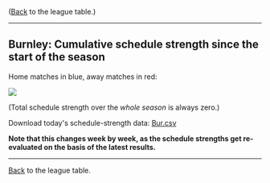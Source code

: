 ---
---
([Back](/leagues/england-premier-league) to the league table.)

-----

## Burnley: Cumulative schedule strength since the start of the season

Home matches in blue, away matches in red:


![](/assets/leagues/england-premier-league/2017/schedule-strengths/Bur.png/)

(Total schedule strength over the *whole season* is always zero.)


Download today's schedule-strength data: [Bur.csv](/assets/leagues/england-premier-league/2017/schedule-strengths/Bur.csv)

**Note that this changes week by week, as the schedule strengths get re-evaluated on the
basis of the latest results.**

-----

[Back](/leagues/england-premier-league) to the league table.


